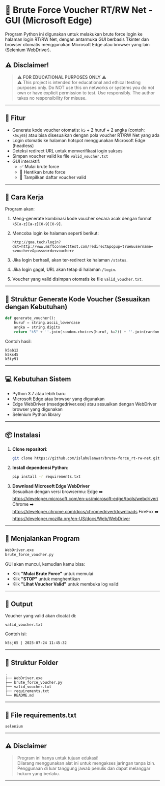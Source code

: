 # 🔐 Brute Force Voucher RT/RW Net - GUI (Microsoft Edge)

Program Python ini digunakan untuk melakukan brute force login ke halaman login RT/RW Net, dengan antarmuka GUI berbasis Tkinter dan browser otomatis menggunakan Microsoft Edge atau browser yang lain (Selenium WebDriver).

## ⚠️ Disclaimer!
> ⚠️ **FOR EDUCATIONAL PURPOSES ONLY** ⚠️  
> ⚠️ This project is intended for educational and ethical testing purposes only.
>  Do NOT use this on networks or systems you do not own or have explicit permission to test.
>  Use responsibly. The author takes no responsibility for misuse.

---

## 🎯 Fitur

- Generate kode voucher otomatis: `k5` + 2 huruf + 2 angka (contoh: `k5sj65`) atau bisa disesuaikan dengan pola voucher RT/RW Net yang ada
- Login otomatis ke halaman hotspot menggunakan Microsoft Edge (headless)
- Deteksi redirect URL untuk memverifikasi login sukses
- Simpan voucher valid ke file `valid_voucher.txt`
- GUI interaktif:
  - ✅ Mulai brute force
  - 🛑 Hentikan brute force
  - 📄 Tampilkan daftar voucher valid

---

## 🧠 Cara Kerja

Program akan:

1. Meng-generate kombinasi kode voucher secara acak dengan format `k5[a-z][a-z][0-9][0-9]`.
2. Mencoba login ke halaman seperti berikut:

   ```
   http://goa.tech/login?dst=http://www.msftconnecttest.com/redirect&popup=true&username=<voucher>&password=<voucher>
   ```

3. Jika login berhasil, akan ter-redirect ke halaman `/status`.
4. Jika login gagal, URL akan tetap di halaman `/login`.
5. Voucher yang valid disimpan otomatis ke file `valid_voucher.txt`.

---

## 🧩 Struktur Generate Kode Voucher (Sesuaikan dengan Kebutuhan)

```python
def generate_voucher():
    huruf = string.ascii_lowercase
    angka = string.digits
    return "k5" + ''.join(random.choices(huruf, k=2)) + ''.join(random.choices(angka, k=2))
```

Contoh hasil:
```
k5ab12
k5ks45
k5ty91
```

---

## 💻 Kebutuhan Sistem

- Python 3.7 atau lebih baru
- Microsoft Edge atau browser yang digunakan 
- Edge WebDriver (msedgedriver.exe) atau sesuaikan dengan WebDriver browser yang digunakan
- Selenium Python library

---

## 📦 Instalasi

1. **Clone repositori**:

   ```bash
   git clone https://github.com/islahulanwar/brute-force_rt-rw-net.git
   ```

2. **Install dependensi Python**:

   ```bash
   pip install -r requirements.txt
   ```

3. **Download Microsoft Edge WebDriver**  
   Sesuaikan dengan versi browsermu:
   Edge ➡️ https://developer.microsoft.com/en-us/microsoft-edge/tools/webdriver/
   Chrome ➡️ https://developer.chrome.com/docs/chromedriver/downloads
   FireFox ➡️ https://developer.mozilla.org/en-US/docs/Web/WebDriver

---

## 🚀 Menjalankan Program

```bash
WebDriver.exe
brute_force_voucher.py
```

GUI akan muncul, kemudian kamu bisa:

- Klik **"Mulai Brute Force"** untuk memulai
- Klik **"STOP"** untuk menghentikan
- Klik **"Lihat Voucher Valid"** untuk membuka log valid

---

## 📁 Output

Voucher yang valid akan dicatat di:

```
valid_voucher.txt
```

Contoh isi:

```
k5sj65 | 2025-07-24 11:45:32
```

---

## 📂 Struktur Folder

```
.
├── WebDriver.exe
├── brute_force_voucher.py
├── valid_voucher.txt
├── requirements.txt
└── README.md
```

---

## 🧾 File requirements.txt

```text
selenium
```

---

## ⚠️ Disclaimer

> Program ini hanya untuk tujuan edukasi!  
> Dilarang menggunakan alat ini untuk mengakses jaringan tanpa izin.  
> Penggunaan di luar tanggung jawab penulis dan dapat melanggar hukum yang berlaku.

---
